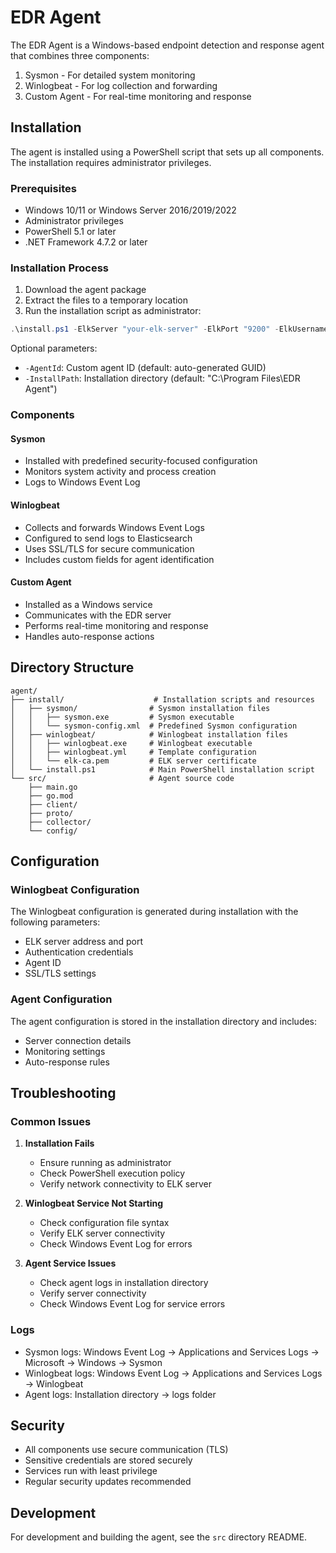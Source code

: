 # EDR Agent

The EDR Agent is a Windows-based endpoint detection and response agent that combines three components:
1. Sysmon - For detailed system monitoring
2. Winlogbeat - For log collection and forwarding
3. Custom Agent - For real-time monitoring and response

## Installation

The agent is installed using a PowerShell script that sets up all components. The installation requires administrator privileges.

### Prerequisites

- Windows 10/11 or Windows Server 2016/2019/2022
- Administrator privileges
- PowerShell 5.1 or later
- .NET Framework 4.7.2 or later

### Installation Process

1. Download the agent package
2. Extract the files to a temporary location
3. Run the installation script as administrator:

```powershell
.\install.ps1 -ElkServer "your-elk-server" -ElkPort "9200" -ElkUsername "elastic" -ElkPassword "your-password"
```

Optional parameters:
- `-AgentId`: Custom agent ID (default: auto-generated GUID)
- `-InstallPath`: Installation directory (default: "C:\Program Files\EDR Agent")

### Components

#### Sysmon
- Installed with predefined security-focused configuration
- Monitors system activity and process creation
- Logs to Windows Event Log

#### Winlogbeat
- Collects and forwards Windows Event Logs
- Configured to send logs to Elasticsearch
- Uses SSL/TLS for secure communication
- Includes custom fields for agent identification

#### Custom Agent
- Installed as a Windows service
- Communicates with the EDR server
- Performs real-time monitoring and response
- Handles auto-response actions

## Directory Structure

```
agent/
├── install/                    # Installation scripts and resources
│   ├── sysmon/                # Sysmon installation files
│   │   ├── sysmon.exe         # Sysmon executable
│   │   └── sysmon-config.xml  # Predefined Sysmon configuration
│   ├── winlogbeat/            # Winlogbeat installation files
│   │   ├── winlogbeat.exe     # Winlogbeat executable
│   │   ├── winlogbeat.yml     # Template configuration
│   │   └── elk-ca.pem         # ELK server certificate
│   └── install.ps1            # Main PowerShell installation script
└── src/                       # Agent source code
    ├── main.go
    ├── go.mod
    ├── client/
    ├── proto/
    ├── collector/
    └── config/
```

## Configuration

### Winlogbeat Configuration
The Winlogbeat configuration is generated during installation with the following parameters:
- ELK server address and port
- Authentication credentials
- Agent ID
- SSL/TLS settings

### Agent Configuration
The agent configuration is stored in the installation directory and includes:
- Server connection details
- Monitoring settings
- Auto-response rules

## Troubleshooting

### Common Issues

1. **Installation Fails**
   - Ensure running as administrator
   - Check PowerShell execution policy
   - Verify network connectivity to ELK server

2. **Winlogbeat Service Not Starting**
   - Check configuration file syntax
   - Verify ELK server connectivity
   - Check Windows Event Log for errors

3. **Agent Service Issues**
   - Check agent logs in installation directory
   - Verify server connectivity
   - Check Windows Event Log for service errors

### Logs

- Sysmon logs: Windows Event Log -> Applications and Services Logs -> Microsoft -> Windows -> Sysmon
- Winlogbeat logs: Windows Event Log -> Applications and Services Logs -> Winlogbeat
- Agent logs: Installation directory -> logs folder

## Security

- All components use secure communication (TLS)
- Sensitive credentials are stored securely
- Services run with least privilege
- Regular security updates recommended

## Development

For development and building the agent, see the `src` directory README. 